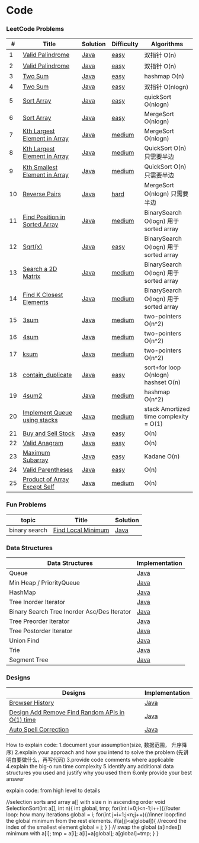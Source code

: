  Code
========

### LeetCode Problems

| #   | Title                                                                                                                   | Solution                                                                   | Difficulty                                                       | Algorithms                               |
|-----|-------------------------------------------------------------------------------------------------------------------------|----------------------------------------------------------------------------|------------------------------------------------------------------|------------------------------------------|
| 1   | [Valid Palindrome](https://leetcode.com/problems/valid-palindrome/)                                                     | [Java](./algorithms/1_valid_palindrome/ValidPalindrome.java)               | [easy](./algorithms/1_valid_palindromem/README.md)               | 双指针  O(n)                                |
| 2   | [Valid Palindrome](https://leetcode.com/problems/valid-palindrome-ii/)                                                  | [Java](./algorithms/2_valid_palindrome2/ValidPalindrome2.java)             | [easy](./algorithms/2_valid_palindromem2/README.md)              | 双指针  O(n)                                |
| 3   | [Two Sum](https://leetcode.com/problems/two-sum/)                                                                       | [Java](./algorithms/3_two_sum/hashmap/TwoSum.java)                         | [easy](./algorithms/3_two_sum/hashmap/README.md)                 | hashmap  O(n)                            |
| 4   | [Two Sum](https://leetcode.com/problems/two-sum/)                                                                       | [Java](./algorithms/3_two_sum/two_pointer/TwoSum2.java)                    | [easy](./algorithms/3_two_sum/two_pointer/README.md)             | 双指针  O(nlogn)                            |
| 5   | [Sort Array](https://leetcode.com/problems/sort-an-array/)                                                              | [Java](./algorithms/4_sort_array/QuickSort.java)                           | [easy](./algorithms/4_sort_array/README.md)                      | quickSort  O(nlogn)                      |
| 6   | [Sort Array](https://leetcode.com/problems/sort-an-array/)                                                              | [Java](./algorithms/4_sort_array/MergeSort.java)                           | [easy](./algorithms/4_sort_array/README.md)                      | MergeSort  O(nlogn)                      |
| 7   | [Kth Largest Element in Array](https://leetcode.com/problems/kth-largest-element-in-an-array/)                          | [Java](./algorithms/5_Kth_largest_element_array/MergeSort.java)            | [medium](./algorithms/5_Kth_largest_element_array/README.md)     | MergeSort  O(nlogn)                      |
| 8   | [Kth Largest Element in Array](https://leetcode.com/problems/kth-largest-element-in-an-array/)                          | [Java](./algorithms/5_Kth_largest_element_array/QuickSort.java)            | [medium](./algorithms/5_Kth_largest_element_array/README.md)     | QuickSort  O(n) 只需要半边                    |
| 9   | [Kth Smallest Element in Array](https://leetcode.com/problems/kth-largest-element-in-an-array/)                         | [Java](./algorithms/6_Kth_smallest_element_array/QuickSort.java)           | [medium](./algorithms/6_Kth_smallest_element_array/README.md)    | QuickSort  O(n) 只需要半边                    |
| 10  | [Reverse Pairs](https://leetcode.com/problems/reverse-pairs/)                                                           | [Java](./algorithms/7_reverse_pairs/MergeSort.java)                        | [hard](./algorithms/7_reverse_pairs/README.md)                   | MergeSort  O(nlogn) 只需要半边                |
| 11  | [Find Position in Sorted Array](https://leetcode.com/problems/find-first-and-last-position-of-element-in-sorted-array/) | [Java](./algorithms/8_find_position_in_sorted_array/BinarySearch.java)     | [medium](./algorithms/8_find_position_in_sorted_array/README.md) | BinarySearch  O(logn)    用于sorted array  |
| 12  | [Sqrt(x)](https://leetcode.com/problems/sqrtx/)                                                                         | [Java](./algorithms/9_sqrt/Squrt.java)                                     | [easy](./algorithms/9_sqrt/README.md)                            | BinarySearch  O(logn) 用于sorted array     |
| 13  | [Search a 2D Matrix](https://leetcode.com/problems/search-a-2d-matrix/)                                                 | [Java](./algorithms/10_search_2d_matrix/SearchMatrix.java)                 | [medium](./algorithms/10_search_2d_matrix/README.md)             | BinarySearch  O(logn) 用于sorted array     |
| 14  | [Find K Closest Elements](https://leetcode.com/problems/find-k-closest-elements/)                                       | [Java](./algorithms/11_find_K_closest_element/FindClosestElement.java)     | [medium](./algorithms/11_find_K_closest_element/README.md)       | BinarySearch  O(logn) 用于sorted array     |
| 15  | [3sum](https://leetcode.com/problems/3sum/)                                                                             | [Java](./algorithms/12_3sum/3sum.java)                                     | [medium](./algorithms/12_3sum/README.md)                         | two-pointers  O(n^2)                     |
| 16  | [4sum](https://leetcode.com/problems/4sum/)                                                                             | [Java](./algorithms/13_4sum/3sum.java)                                     | [medium](./algorithms/13_4sum/README.md)                         | two-pointers  O(n^2)                     |
| 17  | [ksum](https://leetcode.com/problems/4sum/)                                                                             | [Java](./algorithms/14_ksum/4sum.java)                                     | [medium](./algorithms/14_4sum/README.md)                         | two-pointers  O(n^2)                     |
| 18  | [contain_duplicate](https://leetcode.com/problems/contains-duplicate/)                                                  | [Java](./algorithms/15_contain_duplicate/ContainDuplication.java)          | [easy]()                                                         | sort+for loop O(nlogn)     hashset O(n)  |
| 19  | [4sum2](https://leetcode.com/problems/4sum-ii/)                                                                         | [Java](./algorithms/16_4sum2/4sum2.java)                                   | [medium](./algorithms/16_4sum2/README.md)                        | hashmap  O(n^2)                          |
| 20  | [Implement Queue using stacks](https://leetcode.com/problems/implement-queue-using-stacks/)                             | [Java](./algorithms/17_queue_by_stacks/QueueByStack.java)                  | [medium](./algorithms/17_queue_by_stacks/README.md)              | stack   Amortized time complexity = O(1) |
| 21  | [Buy and Sell Stock](https://leetcode.com/problems/best-time-to-buy-and-sell-stock/)                                    | [Java](./algorithms/18_buy_and_sell_stock/BuySellStock.java)               | [easy](./algorithms/18_buy_and_sell_stock/README.md)             | O(n)                                     |
| 22  | [Valid Anagram](https://leetcode.com/problems/valid-anagram/)                                                           | [Java](./algorithms/19_valid_anagram/ValidAnagram.java)                    | [easy](./algorithms/19_valid_anagram/README.md)                  | O(n)                                     |
| 23  | [Maximum Subarray](https://leetcode.com/problems/maximum-subarray/)                                                     | [Java](./algorithms/20_maximum_subarray/MaxSubarray.java)                  | [easy](./algorithms/20_maximum_subarray/README.md)               | Kadane O(n)                              |
| 24  | [Valid Parentheses](https://leetcode.com/problems/valid-parentheses/)                                                   | [Java](./algorithms/21_valid_parentheses/ValidParenthese.java)             | [easy]()                                                         | O(n)                                     |
| 25  | [Product of Array Except Self](https://leetcode.com/problems/product-of-array-except-self/)                             | [Java](./algorithms/22_product_of_array_ecept_self/ProductExceptSelf.java) | [medium]()                                                       | O(n)                                     |
### Fun Problems

| topic | Title | Solution |
|-------| ----- | -------- |
|binary search|[Find Local Minimum](./algorithms/java/fun_find_local_minimum_in_unsorted_array/README.md)|[Java](./algorithms/java/fun_find_local_minimum_in_unsorted_array/FindLocalMin.java)|

### Data Structures

| Data Structures | Implementation |
|--|--|
|Queue|[Java](./data_structures/queue/Queue.java)|
|Min Heap / PriorityQueue|[Java](./data_structures/min_heap/MinHeap.java)|
|HashMap|[Java](./data_structures/hashmap/HashMap.java)|
|Tree Inorder Iterator|[Java](./data_structures/tree_iterator/InorderIterator.java)|
|Binary Search Tree Inorder Asc/Des Iterator|[Java](./data_structures/tree_iterator/AscDesInorderIterator.java)|
|Tree Preorder Iterator|[Java](./data_structures/tree_iterator/PreorderIterator.java)|
|Tree Postorder Iterator|[Java](./data_structures/tree_iterator/PostorderIterator.java)|
|Union Find|[Java](./data_structures/union_find/UnionFind.java)|
|Trie|[Java](./data_structures/trie/Trie.java)|
|Segment Tree|[Java](./data_structures/segment_tree/SegmentTree.java)|

### Designs

| Designs | Implementation |
|--|--|
|[Browser History](./designs/browser_history/README.md)|[Java](./designs/browser_history/BrowserHistory.java)|
|[Design Add Remove Find Random APIs in O(1) time](./designs/design_add_remove_find_random_in_o1/README.md)|[Java](./designs/design_add_remove_find_random_in_o1/NewDataStructure.java)|
|[Auto Spell Correction](./designs/auto_spell_correction/README.md)|[Java](./designs/auto_spell_correction/SpellCorrection.java)|


How to explain code:
1.document your assumption(size, 数据范围， 升序降序)
2.explain your approach and how you intend to solve the problem (先讲明白要做什么，再写代码)
3.provide code comments where applicable
4.explain the big-o run time complexity 
5.identify any additional data structures you used and justify why you used them
6.only provide your best answer

explain code:
from high level to details

//selection sorts and array a[] with size n in ascending order
void SelectionSort(int a[], int n){
	int global, tmp;
	for(int i=0;i<n-1;i++){//outer loop: how many iterations
		global = i;
		for(int j=i+1;j<n;j++){//inner loop:find the global minimum from the rest elements.
			if(a[j]<a[global]){
               //record the index of the smallest element
				global = j;
			}
		}
       // swap the global (a[index]) minimum with a[i];
		tmp = a[i];
        a[i]=a[global];
		a[global]=tmp;
	}
}